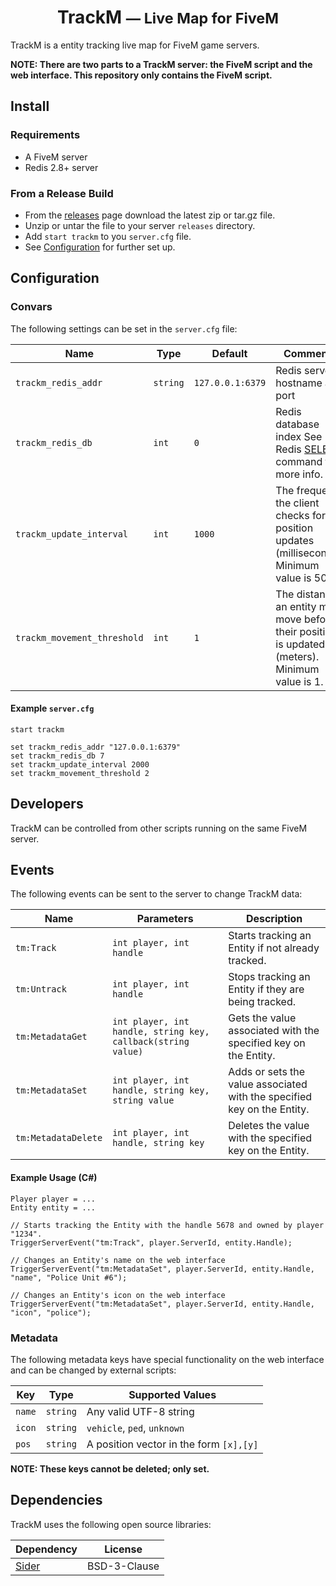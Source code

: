 <h1 align="center">
    TrackM
    <small>&mdash; Live Map for FiveM</small>
</h1>
TrackM is a entity tracking live map for FiveM game servers.

**NOTE: There are two parts to a TrackM server: the FiveM script and the web interface. This repository only contains the FiveM script.**

## Install

### Requirements
* A FiveM server
* Redis 2.8+ server

### From a Release Build
* From the [releases](https://github.com/randomsean/TrackM/releases) page download the latest zip or tar.gz file.
* Unzip or untar the file to your server `releases` directory.
* Add `start trackm` to you `server.cfg` file.
* See [Configuration](#Configuration) for further set up.

## Configuration

### Convars
The following settings can be set in the `server.cfg` file:

| Name                        | Type     | Default          | Comments                                                                                         |
| --------------------------- | -------- | ---------------- | ------------------------------------------------------------------------------------------------ |
| `trackm_redis_addr`         | `string` | `127.0.0.1:6379` | Redis server hostname and port                                                                   |
| `trackm_redis_db`           | `int`    | `0`              | Redis database index See Redis [SELECT](https://redis.io/commands/select) command for more info. |
| `trackm_update_interval`    | `int`    | `1000`           | The frequency the client checks for position updates (milliseconds). Minimum value is 500.       |
| `trackm_movement_threshold` | `int`    | `1`              | The distance an entity must move before their position is updated (meters). Minimum value is 1.  |

#### Example `server.cfg`
```
start trackm

set trackm_redis_addr "127.0.0.1:6379"
set trackm_redis_db 7
set trackm_update_interval 2000
set trackm_movement_threshold 2
```

## Developers

TrackM can be controlled from other scripts running on the same FiveM server.

## Events
The following events can be sent to the server to change TrackM data:

| Name                | Parameters                                                   | Description                                                             |
| ------------------- | ------------------------------------------------------------ | ----------------------------------------------------------------------- |
| `tm:Track`          | `int player, int handle`                                     | Starts tracking an Entity if not already tracked.                       |
| `tm:Untrack`        | `int player, int handle`                                     | Stops tracking an Entity if they are being tracked.                     |
| `tm:MetadataGet`    | `int player, int handle, string key, callback(string value)` | Gets the value associated with the specified key on the Entity.         |
| `tm:MetadataSet`    | `int player, int handle, string key, string value`           | Adds or sets the value associated with the specified key on the Entity. |
| `tm:MetadataDelete` | `int player, int handle, string key`                         | Deletes the value with the specified key on the Entity.                 |

#### Example Usage (C#)
```
Player player = ...
Entity entity = ...

// Starts tracking the Entity with the handle 5678 and owned by player "1234".
TriggerServerEvent("tm:Track", player.ServerId, entity.Handle);

// Changes an Entity's name on the web interface
TriggerServerEvent("tm:MetadataSet", player.ServerId, entity.Handle, "name", "Police Unit #6");

// Changes an Entity's icon on the web interface
TriggerServerEvent("tm:MetadataSet", player.ServerId, entity.Handle, "icon", "police");
```

### Metadata
The following metadata keys have special functionality on the web interface and can be changed by external scripts:

| Key    | Type     | Supported Values                        |
| ------ | -------- | --------------------------------------- |
| `name` | `string` | Any valid UTF-8 string                  |
| `icon` | `string` | `vehicle`, `ped`, `unknown`             |
| `pos`  | `string` | A position vector in the form `[x],[y]` |

**NOTE: These keys cannot be deleted; only set.**

## Dependencies
TrackM uses the following open source libraries:

| Dependency                                | License      |
| ----------------------------------------- | ------------ |
| [Sider](https://github.com/chakrit/sider) | BSD-3-Clause |